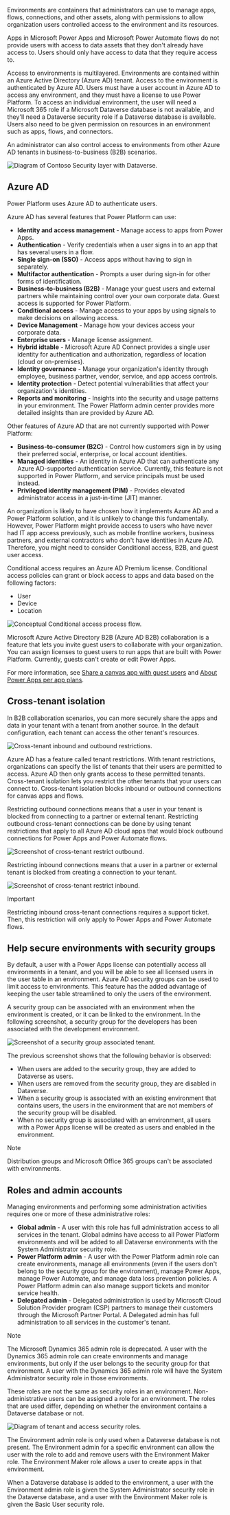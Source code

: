 Environments are containers that administrators can use to manage apps, flows, connections, and other assets, along with permissions to allow organization users controlled access to the environment and its resources.

Apps in Microsoft Power Apps and Microsoft Power Automate flows do not provide users with access to data assets that they don't already have access to. Users should only have access to data that they require access to.

Access to environments is multilayered. Environments are contained within an Azure Active Directory (Azure AD) tenant. Access to the environment is authenticated by Azure AD. Users must have a user account in Azure AD to access any environment, and they must have a license to use Power Platform. To access an individual environment, the user will need a Microsoft 365 role if a Microsoft Dataverse database is not available, and they'll need a Dataverse security role if a Dataverse database is available. Users also need to be given permission on resources in an environment such as apps, flows, and connectors.

An administrator can also control access to environments from other Azure AD tenants in business-to-business (B2B) scenarios.

![Diagram of Contoso Security layer with Dataverse.](../media/2-security-layers.png)

## Azure AD

Power Platform uses Azure AD to authenticate users.

Azure AD has several features that Power Platform can use:

- **Identity and access management** - Manage access to apps from Power Apps.
- **Authentication** - Verify credentials when a user signs in to an app that has several users in a flow.
- **Single sign-on (SSO)** - Access apps without having to sign in separately.
- **Multifactor authentication** - Prompts a user during sign-in for other forms of identification.
- **Business-to-business (B2B)** - Manage your guest users and external partners while maintaining control over your own corporate data. Guest access is supported for Power Platform.
- **Conditional access** - Manage access to your apps by using signals to make decisions on allowing access.
- **Device Management** - Manage how your devices access your corporate data.
- **Enterprise users** - Manage license assignment.
- **Hybrid idtable** - Microsoft Azure AD Connect provides a single user identity for authentication and authorization, regardless of location (cloud or on-premises).
- **Identity governance** - Manage your organization's identity through employee, business partner, vendor, service, and app access controls.
- **Identity protection** - Detect potential vulnerabilities that affect your organization's identities.
- **Reports and monitoring** - Insights into the security and usage patterns in your environment. The Power Platform admin center provides more detailed insights than are provided by Azure AD.

Other features of Azure AD that are not currently supported with Power Platform:

- **Business-to-consumer (B2C)** - Control how customers sign in by using their preferred social, enterprise, or local account identities.
- **Managed identities** - An identity in Azure AD that can authenticate any Azure AD-supported authentication service. Currently, this feature is not supported in Power Platform, and service principals must be used instead.
- **Privileged identity management (PIM)** - Provides elevated administrator access in a just-in-time (JIT) manner.

An organization is likely to have chosen how it implements Azure AD and a Power Platform solution, and it is unlikely to change this fundamentally. However, Power Platform might provide access to users who have never had IT app access previously, such as mobile frontline workers, business partners, and external contractors who don't have identities in Azure AD. Therefore, you might need to consider Conditional access, B2B, and guest user access.

Conditional access requires an Azure AD Premium license. Conditional access policies can grant or block access to apps and data based on the following factors:

- User
- Device
- Location

![Conceptual Conditional access process flow.](../media/2-conditional-access-overview-how-it-works.png)

Microsoft Azure Active Directory B2B (Azure AD B2B) collaboration is a feature that lets you invite guest users to collaborate with your organization. You can assign licenses to guest users to run apps that are built with Power Platform. Currently, guests can't create or edit Power Apps.

For more information, see [Share a canvas app with guest users](https://docs.microsoft.com/powerapps/maker/canvas-apps/share-app-guests/?azure-portal=true) and [About Power Apps per app plans](https://docs.microsoft.com/power-platform/admin/about-powerapps-perapp/?azure-portal=true).

## Cross-tenant isolation

In B2B collaboration scenarios, you can more securely share the apps and data in your tenant with a tenant from another source. In the default configuration, each tenant can access the other tenant's resources.

![Cross-tenant inbound and outbound restrictions.](../media/2-cross-tenant-no-restrictions.png)

Azure AD has a feature called tenant restrictions. With tenant restrictions, organizations can specify the list of tenants that their users are permitted to access. Azure AD then only grants access to these permitted tenants. Cross-tenant isolation lets you restrict the other tenants that your users can connect to. Cross-tenant isolation blocks inbound or outbound connections for canvas apps and flows.

Restricting outbound connections means that a user in your tenant is blocked from connecting to a partner or external tenant. Restricting outbound cross-tenant connections can be done by using tenant restrictions that apply to all Azure AD cloud apps that would block outbound connections for Power Apps and Power Automate flows.

![Screenshot of cross-tenant restrict outbound.](../media/2-cross-tenant-restrict-outbound.png)

Restricting inbound connections means that a user in a partner or external tenant is blocked from creating a connection to your tenant.

![Screenshot of cross-tenant restrict inbound.](../media/2-cross-tenant-restrict-inbound.png)

> [!IMPORTANT]
> Restricting inbound cross-tenant connections requires a support ticket. Then, this restriction will only apply to Power Apps and Power Automate flows.

## Help secure environments with security groups

By default, a user with a Power Apps license can potentially access all environments in a tenant, and you will be able to see all licensed users in the user table in an environment. Azure AD security groups can be used to limit access to environments. This feature has the added advantage of keeping the user table streamlined to only the users of the environment.

A security group can be associated with an environment when the environment is created, or it can be linked to the environment. In the following screenshot, a security group for the developers has been associated with the development environment.

![Screenshot of a security group associated tenant.](../media/2-tenant-security-group.png)

The previous screenshot shows that the following behavior is observed:

- When users are added to the security group, they are added to Dataverse as users.
- When users are removed from the security group, they are disabled in Dataverse.
- When a security group is associated with an existing environment that contains users, the users in the environment that are not members of the security group will be disabled.
- When no security group is associated with an environment, all users with a Power Apps license will be created as users and enabled in the environment.

> [!NOTE]
> Distribution groups and Microsoft Office 365 groups can't be associated with environments.

## Roles and admin accounts

Managing environments and performing some administration activities requires one or more of these administrative roles:

- **Global admin** - A user with this role has full administration access to all services in the tenant. Global admins have access to all Power Platform environments and will be added to all Dataverse environments with the System Administrator security role.
- **Power Platform admin** - A user with the Power Platform admin role can create environments, manage all environments (even if the users don't belong to the security group for the environment), manage Power Apps, manage Power Automate, and manage data loss prevention policies. A Power Platform admin can also manage support tickets and monitor service health.
- **Delegated admin** - Delegated administration is used by Microsoft Cloud Solution Provider program (CSP) partners to manage their customers through the Microsoft Partner Portal. A Delegated admin has full administration to all services in the customer's tenant.

> [!NOTE]
> The Microsoft Dynamics 365 admin role is deprecated. A user with the Dynamics 365 admin role can create environments and manage environments, but only if the user belongs to the security group for that environment. A user with the Dynamics 365 admin role will have the System Administrator security role in those environments.

These roles are not the same as security roles in an environment. Non-administrative users can be assigned a role for an environment. The roles that are used differ, depending on whether the environment contains a Dataverse database or not.

![Diagram of tenant and access security roles.](../media/2-tenant-roles.png)

The Environment admin role is only used when a Dataverse database is not present. The Environment admin for a specific environment can allow the user with the role to add and remove users with the Environment Maker role. The Environment Maker role allows a user to create apps in that environment.

When a Dataverse database is added to the environment, a user with the Environment admin role is given the System Administrator security role in the Dataverse database, and a user with the Environment Maker role is given the Basic User security role.
